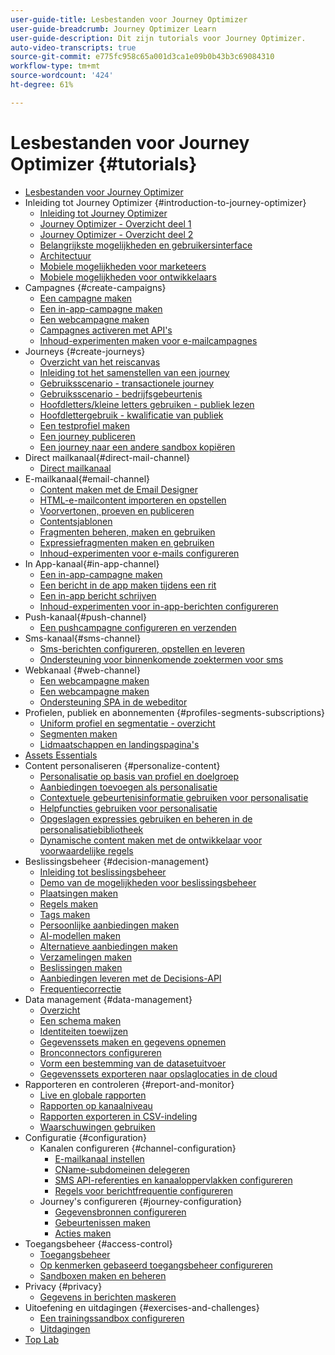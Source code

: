 ```yaml
---
user-guide-title: Lesbestanden voor Journey Optimizer
user-guide-breadcrumb: Journey Optimizer Learn
user-guide-description: Dit zijn tutorials voor Journey Optimizer.
auto-video-transcripts: true
source-git-commit: e775fc958c65a001d3ca1e09b0b43b3c69084310
workflow-type: tm+mt
source-wordcount: '424'
ht-degree: 61%

---
```



# Lesbestanden voor Journey Optimizer {#tutorials}

+ [Lesbestanden voor Journey Optimizer](/help/overview.md)
+ Inleiding tot Journey Optimizer {#introduction-to-journey-optimizer}
   + [Inleiding tot Journey Optimizer](/help/introduction/introduction.md)
   + [Journey Optimizer - Overzicht deel 1](/help/introduction/journey-optimizer-overview-part-1.md)
   + [Journey Optimizer - Overzicht deel 2](/help/introduction/journey-optimizer-overview-part-2.md)
   + [Belangrijkste mogelijkheden en gebruikersinterface](/help/introduction/key-capabilities-and-user-interface.md)
   + [Architectuur](/help/introduction/architecture.md)
   + [Mobiele mogelijkheden voor marketeers](/help/channels/mobile-capabilities.md)
   + [Mobiele mogelijkheden voor ontwikkelaars](/help/channels/mobile-capabilities-for-developers.md)
+ Campagnes {#create-campaigns}
   + [Een campagne maken](/help/create-campaigns/create-a-campaign.md)
   + [Een in-app-campagne maken](/help/create-campaigns/in-app.md)
   + [Een webcampagne maken](https://experienceleague.adobe.com/docs/journey-optimizer-learn/tutorials/web-channel/create-a-web-campaign.html)
   + [Campagnes activeren met API&#39;s](/help/create-campaigns/api-triggered-campaigns.md)
   + [Inhoud-experimenten maken voor e-mailcampagnes](/help/create-campaigns/content-experiments.md)
+ Journeys {#create-journeys}
   + [Overzicht van het reiscanvas](/help/create-journeys/overview-over-the-journey-canvas.md)
   + [Inleiding tot het samenstellen van een journey](/help/create-journeys/introduction-to-building-a-journey.md)
   + [Gebruiksscenario - transactionele journey](/help/create-journeys/use-case-transactional-journey.md)
   + [Gebruiksscenario - bedrijfsgebeurtenis](/help/create-journeys/use-case-business-event.md)
   + [Hoofdletters/kleine letters gebruiken - publiek lezen](/help/create-journeys/use-case-read-audience.md)
   + [Hoofdlettergebruik - kwalificatie van publiek](/help/create-journeys/use-case-audience-qualification.md)
   + [Een testprofiel maken](/help/create-journeys/test-a-journey.md)
   + [Een journey publiceren](/help/create-journeys/publish-a-journey.md)
   + [Een journey naar een andere sandbox kopiëren](/help/create-journeys/copy-a-journey.md)
+ Direct mailkanaal{#direct-mail-channel}
   + [Direct mailkanaal](/help/channels/direct-mail.md)
+ E-mailkanaal{#email-channel}
   + [Content maken met de Email Designer](/help/channels/create-content-with-the-email-designer.md)
   + [HTML-e-mailcontent importeren en opstellen](/help/channels/import-and-author-html-email-content.md)
   + [Voorvertonen, proeven en publiceren](/help/channels/preview-proof-and-publish.md)
   + [Contentsjablonen](/help/channels/content-templates.md)
   + [Fragmenten beheren, maken en gebruiken](/help/content-management/manage-author-use-fragments.md)
   + [Expressiefragmenten maken en gebruiken](/help/content-management/expression-fragments.md)
   + [Inhoud-experimenten voor e-mails configureren](/help/experimentation/content-experiments-for-emails.md)
+ In App-kanaal{#in-app-channel}
   + [Een in-app-campagne maken](/help/channels/create-an-in-app-campaign.md)
   + [Een bericht in de app maken tijdens een rit](/help/channels/create-an-in-app-message-in-a-journey.md)
   + [Een in-app bericht schrijven](/help/channels/author-in-app-messages.md)
   + [Inhoud-experimenten voor in-app-berichten configureren](/help/experimentation/content-experiments-for-in-app-messages.md)
+ Push-kanaal{#push-channel}
   + [Een pushcampagne configureren en verzenden](/help/channels/create-a-push-campaign.md)
+ Sms-kanaal{#sms-channel}
   + [Sms-berichten configureren, opstellen en leveren](/help/channels/author-sms-messages.md)
   + [Ondersteuning voor binnenkomende zoektermen voor sms](/help/channels/inbound-keyword-support-for-sms.md)
+ Webkanaal {#web-channel}
   + [Een webcampagne maken](/help/channels/create-a-web-campaign.md)
   + [Een webcampagne maken](/help/channels/author-a-web-campaign.md)
   + [Ondersteuning SPA in de webeditor](/help/channels/singel-page-application-support.md)
+ Profielen, publiek en abonnementen {#profiles-segments-subscriptions}
   + [Uniform profiel en segmentatie - overzicht](/help/set-up-resources/unified-profile-and-segmentation-overview.md)
   + [Segmenten maken](/help/set-up-resources/create-segments.md)
   + [Lidmaatschappen en landingspagina&#39;s](/help/subscriptions-and-landing-pages.md)
+ [Assets Essentials](/help/assets-essentials-overview.md)
+ Content personaliseren {#personalize-content}
   + [Personalisatie op basis van profiel en doelgroep](/help/personalize-content/profile-and-audience-membership-based-personalization.md)
   + [Aanbiedingen toevoegen als personalisatie](/help/personalize-content/add-offer-decisioning-to-messages.md)
   + [Contextuele gebeurtenisinformatie gebruiken voor personalisatie](/help/personalize-content/use-contextual-event-information-for-personalization.md)
   + [Helpfuncties gebruiken voor personalisatie](/help/personalize-content/use-helper-functions-for-personalization.md)
   + [Opgeslagen expressies gebruiken en beheren in de personalisatiebibliotheek](/help/personalize-content/use-and-manage-saved-expressions-in-personalization-library.md)
   + [Dynamische content maken met de ontwikkelaar voor voorwaardelijke regels](/help/personalize-content/create-dynamic-content.md)
+ Beslissingsbeheer {#decision-management}
   + [Inleiding tot beslissingsbeheer](/help/decision-management/introduction-to-decision-management.md)
   + [Demo van de mogelijkheden voor beslissingsbeheer](/help/decision-management/demo-of-decision-management-capabilities.md)
   + [Plaatsingen maken](/help/decision-management/create-placements.md)
   + [Regels maken](/help/decision-management/create-rules.md)
   + [Tags maken](/help/decision-management/create-tags.md)
   + [Persoonlijke aanbiedingen maken](/help/decision-management/create-personalized-offers.md)
   + [AI-modellen maken](/help/decision-management/create-ai-models.md)
   + [Alternatieve aanbiedingen maken](/help/decision-management/create-fallback-offers.md)
   + [Verzamelingen maken](/help/decision-management/create-collections.md)
   + [Beslissingen maken](/help/decision-management/create-decisions.md)
   + [Aanbiedingen leveren met de Decisions-API](/help/decision-management/deliver-offers-with-the-decisions-api.md)
   + [Frequentiecorrectie](/help/decision-management/frequency-capping.md)
+ Data management {#data-management}
   + [Overzicht](/help/data-management/set-up-data-overview.md)
   + [Een schema maken](/help/data-management/create-schema.md)
   + [Identiteiten toewijzen](/help/data-management/map-identities.md)
   + [Gegevenssets maken en gegevens opnemen](/help/data-management/create-datasets-and-ingest-data.md)
   + [Bronconnectors configureren](/help/data-management/configure-source-connectors.md)
   + [Vorm een bestemming van de datasetuitvoer](/help/data-management/configure-dataset-export-destination.md)
   + [Gegevenssets exporteren naar opslaglocaties in de cloud](/help/data-management/export-datasets.md)
+ Rapporteren en controleren {#report-and-monitor}
   + [Live en globale rapporten](/help/report-and-monitor/live-and-global-reports.md)
   + [Rapporten op kanaalniveau](/help/report-and-monitor/channel-level-reports.md)
   + [Rapporten exporteren in CSV-indeling](/help/report-and-monitor/export-reports-in-csv-format.md)
   + [Waarschuwingen gebruiken](/help/administration/alerts.md)
+ Configuratie {#configuration}
   + Kanalen configureren {#channel-configuration}
      + [E-mailkanaal instellen](/help/set-up-channels/set-up-email-channel.md)
      + [CName-subdomeinen delegeren](/help/set-up-channels/delegate-cname-subdomains.md)
      + [SMS API-referenties en kanaaloppervlakken configureren](/help/set-up-channels/set-up-sms-channel.md)
      + [Regels voor berichtfrequentie configureren](/help/administration/configure-frequency-rules.md)
   + Journey&#39;s configureren {#journey-configuration}
      + [Gegevensbronnen configureren](/help/set-up-journeys/configure-data-sources.md)
      + [Gebeurtenissen maken](/help/set-up-journeys/create-events.md)
      + [Acties maken](/help/set-up-journeys/create-actions.md)
+ Toegangsbeheer {#access-control}
   + [Toegangsbeheer](/help/set-up-access/access-management.md)
   + [Op kenmerken gebaseerd toegangsbeheer configureren](/help/administration/attribute-based-access-control.md)
   + [Sandboxen maken en beheren](/help/set-up-access/create-and-manage-sandboxes.md)
+ Privacy {#privacy}
   + [Gegevens in berichten maskeren](/help/privacy/mask-data-in-messages.md)
+ Uitoefening en uitdagingen {#exercises-and-challenges}
   + [Een trainingssandbox configureren](https://experienceleague.adobe.com/docs/journey-optimizer-learn/configure-a-training-sandbox/introduction-and-prerequisites.html)
   + [Uitdagingen](https://experienceleague.adobe.com/docs/journey-optimizer-learn/challenges/introduction-and-prerequisites.html)
+ [Top Lab](/help/summit-lab-731/l731-assets.md)
